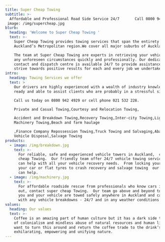 ```yaml
---
title: Super Cheap Towing
subtitle: >-
  Affordable and Professional Road Side Service 24/7       Call 0800 942 4929,Mobile: 021 532 228
 image: /img/supercheap.jpg
blurb:
  heading: 'Welcome to Super Cheap Towing '
  text: >-
    Super Cheap Towing provides towing services that span the entirety of
    Auckland’s Metropolitan region.We cover all major suburbs of Auckland. 

    The team at Super Cheap Towing are experts in retrieving your vehicle from
    any unforeseen circumstances quickly and professionally. Our dedicated
    contact and dispatch centre is available 24/7 to provide assistance and
    strive towards positive results for each and every job we undertake.
intro:
  heading: Towing Services we offer
  text: >
    Our drivers are highly experienced with a wealth of industry knowledge,
    ready and able to assist clients who are probably in a stressful situation.

    Call us today on 0800 942 4929 or cell phone 021 532 228.

    Private and Casual Towing,Courtesy and Relocation Towing,

    Accident and Breakdown Towing,Recovery Towing,Inter-city Towing,Light
    Machinery Towing,Beach and farm haulage

    ,Finance Company Repossession Towing,Truck Towing and Salvaging,Abandoned
    Vehicle Disposal,Salvage Towing
products:
  - image: /img/breakdown.jpg
    text: >-
      For reliable, safe and experienced vehicle towers in Auckland,  call super
      cheap Towing.  Our friendly team offer 24/7 vehicle towing services and
      can help with all your vehicle recovery needs.  From locking your keys in
      your car or flat tyres to crash recovery and salvage towing  our experts
      can help. 
  - image: /img/machinery.jpg
    text: >-
      For affordable roadside rescue from professionals who know cars inside and
      out, contact super cheap Towing.  Our team go above and beyond to ensure
      you and your vehicle are towed safely anywhere in Auckland and can assist
      with any vehicle breakdowns - 24/7 and in any weather conditions!
values:
  heading: Our values
  text: >-
    Coffee is an amazing part of human culture but it has a dark side too – one
    of colonialism and mindless abuse of natural resources and human lives. We
    want to turn this around and return the coffee trade to the drink’s
    exhilarating, empowering and unifying nature.
---
```


